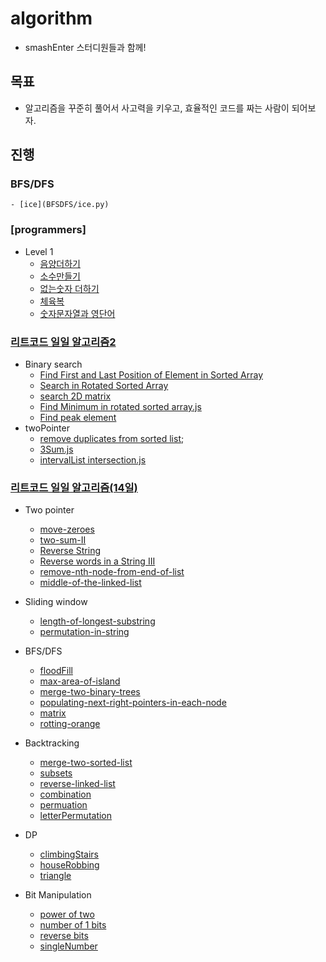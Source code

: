 # algorithm
- smashEnter 스터디원들과 함께!
## 목표
- 알고리즘을 꾸준히 풀어서 사고력을 키우고, 효율적인 코드를 짜는 사람이 되어보자.
## 진행

### BFS/DFS
    - [ice](BFSDFS/ice.py)
### [programmers]
- Level 1
    - [음양더하기](Programmers/Level_1/%EC%9D%8C%EC%96%91%EB%8D%94%ED%95%98%EA%B8%B0.js)
    - [소수만들기](Programmers/Level_1/%EC%86%8C%EC%88%98%EB%A7%8C%EB%93%A4%EA%B8%B0.js)
    - [없는숫자 더하기](Programmers/Level_1/%EC%97%86%EB%8A%94%EC%88%AB%EC%9E%90%EB%8D%94%ED%95%98%EA%B8%B0.js)
    - [체육복](Programmers/Level_1/%EC%B2%B4%EC%9C%A1%EB%B3%B5.js)
    - [숫자문자열과 영단어](Programmers/Level_1/%EC%88%AB%EC%9E%90%EB%AC%B8%EC%9E%90%EC%97%B4%EA%B3%BC%EC%98%81%EB%8B%A8%EC%96%B4.js)
### [리트코드 일일 알고리즘2](https://leetcode.com/study-plan/algorithm/?progress=qyq1u0g)

- Binary search
    - [Find First and Last Position of Element in Sorted Array](binarySearch/FindFirst.js)
    - [Search in Rotated Sorted Array](binarySearch/searchInRotate.js)
    - [search 2D matrix](binarySearch/search2Dmatrix.js)
    - [Find Minimum in rotated sorted array.js](binarySearch/FindMinimuminRotatedSortedArray.js)
    - [Find peak element](binarySearch/FindPeakElement.js)
- twoPointer
    - [remove duplicates from sorted list](twoPointer/removeDuplicatesfromSortedList2.js);
    - [3Sum.js](twoPointer/3sum.js)
    - [intervalList intersection.js](twoPointer/intervalListintersection.js)

### [리트코드 일일 알고리즘(14일)](https://leetcode.com/study-plan/algorithm/?progress=ukcked6)

- Two pointer
    - [move-zeroes](twoPointer/move-zeroes.js)
    - [two-sum-II](twoPointer/two-sum-ii.js)
    - [Reverse String](twoPointer/reverseString.js)
    - [Reverse words in a String III](twoPointer/ReverseWordsInAString.js)
    - [remove-nth-node-from-end-of-list](twoPointer/removeNthNodeFromEndOfList.js)
    - [middle-of-the-linked-list](twoPointer/middleOfLinkedList.js)

- Sliding window
    - [length-of-longest-substring](slidingWindow/lengthOfLongestSubstring.js)
    - [permutation-in-string](slidingWindow/permutationInString.js)
- BFS/DFS
    - [floodFill](BFSDFS/floodFill.js)
    - [max-area-of-island](BFSDFS/maxAreaOfIsland.js)
    - [merge-two-binary-trees](BFSDFS/mergeTwoBinaryTrees.js)
    - [populating-next-right-pointers-in-each-node](BFSDFS/populatingNext.js)
    - [matrix](BFSDFS/matrix.js)
    - [rotting-orange](BFSDFS/orange.js)
- Backtracking
    - [merge-two-sorted-list](Backtracking/mergeTwoSortedLists.js)
    - [subsets](Backtracking/subsets.js)
    - [reverse-linked-list](Backtracking/reverseLinkedList.js)
    - [combination](Backtracking/combination.js)
    - [permuation](Backtracking/permutation.js)
    - [letterPermutation](Backtracking/letterPuermutation.js)
- DP
    - [climbingStairs](DP/climbingStairs.js)
    - [houseRobbing](DP/houseRobber.js)
    - [triangle](DP/triangle.js)
- Bit Manipulation
    - [power of two](bitManipulation/powerOfTwo.js)
    - [number of 1 bits](bitManipulation/powerOfTwo.js)
    - [reverse bits](bitManipulation/reverseBits.js)
    - [singleNumber](bitManipulation/singleNumber.js)
